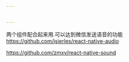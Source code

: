 ```yaml
---


---
```


<p>两个组件配合起来用.可以达到微信发送语音的功能<br>
<a href="https://github.com/jsierles/react-native-audio">https://github.com/jsierles/react-native-audio</a></p>
<p><a href="https://github.com/zmxv/react-native-sound">https://github.com/zmxv/react-native-sound</a></p>

<!--stackedit_data:
eyJoaXN0b3J5IjpbLTI3NzcxMzk0NF19
-->